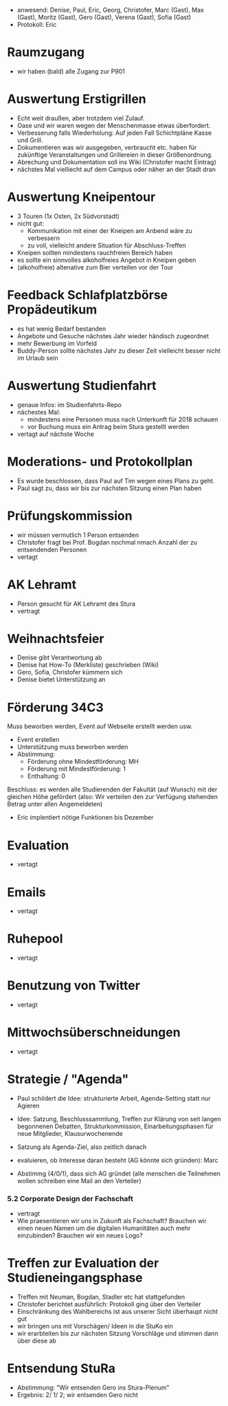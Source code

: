 ---
---

- anwesend: Denise, Paul, Eric, Georg, Christofer, Marc (Gast), Max (Gast), Moritz (Gast), Gero (Gast), Verena (Gast), Sofia (Gast)
- Protokoll: Eric

# Raumzugang

- wir haben (bald) alle Zugang zur P901

# Auswertung Erstigrillen

- Echt weit draußen, aber trotzdem viel Zulauf.
- Oase und wir waren wegen der Menschenmasse etwas überfordert.
- Verbesserung falls Wiederholung: Auf jeden Fall Schichtpläne Kasse und Grill.
- Dokumentieren was wir ausgegeben, verbraucht etc. haben für zukünftige Veranstaltungen und Grillereien in dieser Größenordnung.
- Abrechung und Dokumentation soll ins Wiki (Christofer macht Eintrag)
- nächstes Mal vielliecht auf dem Campus oder näher an der Stadt dran

# Auswertung Kneipentour

- 3 Touren (1x Osten, 2x Südvorstadt)
- nicht gut:
  - Kommunikation mit einer der Kneipen am Anbend wäre zu verbessern
  - zu voll, vielleicht andere Situation für Abschluss-Treffen
- Kneipen sollten mindestens rauchfreien Bereich haben
- es sollte ein sinnvolles alkoholfreies Angebot in Kneipen geben
- (alkoholfreie) altenative zum Bier verteilen vor der Tour

# Feedback Schlafplatzbörse Propädeutikum

- es hat wenig Bedarf bestanden
- Angebote und Gesuche nächstes Jahr wieder händisch zugeordnet
- mehr Bewerbung im Vorfeld
- Buddy-Person sollte nächstes Jahr zu dieser Zeit vielleicht besser nicht im Urlaub sein

# Auswertung Studienfahrt

- genaue Infos: im Studienfahrts-Repo
- nächestes Mal:
  - mindestens eine Personen muss nach Unterkunft für 2018 schauen
  - vor Buchung muss ein Antrag beim Stura gestellt werden
- vertagt auf nächste Woche

# Moderations- und Protokollplan

- Es wurde beschlossen, dass Paul auf Tim wegen eines Plans zu geht.
- Paul sagt zu, dass wir bis zur nächsten Sitzung einen Plan haben

# Prüfungskommission

- wir müssen vermutlich 1 Person entsenden
- Christofer fragt bei Prof. Bogdan nochmal nmach Anzahl der zu entsendenden Personen
- vertagt

# AK Lehramt

- Person gesucht für AK Lehramt des Stura
- vertragt

# Weihnachtsfeier

- Denise gibt Verantwortung ab
- Denise hat How-To (Merkliste) geschrieben (Wiki)
- Gero, Sofia, Christofer kümmern sich
- Denise bietet Unterstützung an

# Förderung 34C3

Muss beworben werden, Event auf Webseite erstellt werden usw.

- Event erstellen
- Unterstützung muss beworben werden
- Abstimmung:
  - Förderung ohne Mindestförderung: MH
  - Förderung mit Mindestförderung: 1
  - Enthaltung: 0

Beschluss: es werden alle Studierenden der Fakultät (auf Wunsch) mit der gleichen Höhe gefördert (also: Wir verteilen den zur Verfügung stehenden Betrag unter allen Angemeldeten)

- Eric implentiert nötige Funktionen bis Dezember

# Evaluation

- vertagt

# Emails

- vertagt

# Ruhepool

- vertagt

# Benutzung von Twitter

- vertagt

# Mittwochsüberschneidungen

- vertagt

# Strategie / "Agenda"

- Paul schildert die Idee: strukturierte Arbeit, Agenda-Setting statt nur Agieren
- Idee: Satzung, Beschlusssammlung, Treffen zur Klärung von seit langen begonnenen Debatten, Strukturkommission, Einarbeitungsphasen für neue Mitglieder, Klausurwochenende
- Satzung als Agenda-Ziel, also zeitlich danach
- evaluieren, ob Interesse daran besteht (AG könnte sich gründen): Marc

- Abstimmg (4/0/1), dass sich AG gründet (alle menschen die Teilnehmen wollen schreiben eine Mail an den Verteiler)

### 5.2 Corporate Design der Fachschaft

- vertragt
- Wie praesentieren wir uns in Zukunft als Fachschaft? Brauchen wir einen neuen Namen um die digitalen Humanitäten auch mehr einzubinden? Brauchen wir ein neues Logo?

# Treffen zur Evaluation der Studieneingangsphase

- Treffen mit Neuman, Bogdan, Stadler etc hat stattgefunden
- Christofer berichtet ausführlich: Protokoll ging über den Verteiler
- Einschränkung des Wahlbereichs ist aus unserer Sicht überhaupt nicht gut
- wir bringen uns mit Vorschägen/ Ideen in die StuKo ein
- wir erarbteiten bis zur nächsten Sitzung Vorschläge und stimmen dann über diese ab

# Entsendung StuRa

- Abstimmung: "Wir entsenden Gero ins Stura-Plenum"
- Ergebnis: 2/ 1/ 2; wir entsenden Gero nicht
